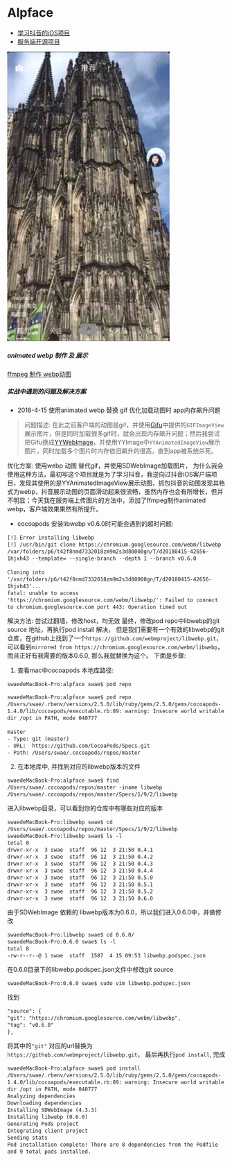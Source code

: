 # Alpface
* [学习抖音的iOS项目](https://github.com/alpface/alpface)
* [服务端开源项目](https://github.com/alpface/ShortVideo)

<img src = "https://github.com/alpface/alpface/blob/master/sv.gif?raw=true" width = "375" height = "667" alt = "Screenshot.gif"/>

##### animated webp 制作 及 展示
[ffmpeg 制作 webp动图](http://www.alpface.com/article/2018/4/15/53.html)


##### 实战中遇到的问题及解决方案

- 2018-4-15 使用animated webp 替换 gif 优化加载动图时 app内存飙升问题
> 问题描述:
在此之前客户端的动图是gif，并使用[Gifu](https://github.com/kaishin/Gifu.git)中提供的`GIFImageView`展示图片，但是同时加载很多gif时，就会出现内存飙升问题；然后我尝试把Gifu换成[YYWebImage](https://github.com/ibireme/YYWebImage.git)，并使用YYImage中`YYAnimatedImageView`展示图片，同时加载多个图片时内存依旧飙升的很高，直到app被系统杀死。

优化方案:
使用webp 动图 替代gif，并使用SDWebImage加载图片，
为什么我会使用这种方法，最初写这个项目就是为了学习抖音，我逆向过抖音iOS客户端项目，发现其使用的是YYAnimatedImageView展示动图，抓包抖音的动图发现其格式为webp，抖音展示动图的页面滑动起来很流畅，虽然内存也会有所增长，但并不明显；今天我在服务端上传图片的方法中，添加了ffmpeg制作animated webp，客户端效果果然有所提升。



- cocoapods 安装libwebp v0.6.0时可能会遇到的超时问题:
```
[!] Error installing libwebp
[!] /usr/bin/git clone https://chromium.googlesource.com/webm/libwebp /var/folders/p6/t42f8nmd7332018zm9m2s3d80000gn/T/d20180415-42656-1hjxh43 --template= --single-branch --depth 1 --branch v0.6.0

Cloning into '/var/folders/p6/t42f8nmd7332018zm9m2s3d80000gn/T/d20180415-42656-1hjxh43'...
fatal: unable to access 'https://chromium.googlesource.com/webm/libwebp/': Failed to connect to chromium.googlesource.com port 443: Operation timed out

```
解决方法:
尝试过翻墙，修改host，均无效
最终，修改pod repo中libwebp的git source 地址，再执行pod install 解决，
但是我们需要有一个有效的libwebp的git仓库，在github上找到了一个`https://github.com/webmproject/libwebp.git`，可以看到`mirrored from https://chromium.googlesource.com/webm/libwebp`，而且正好有我需要的版本0.6.0, 那么我就替换为这个。
下面是步骤:
1. 查看mac中cocoapods 本地库路径: 
```
swaedeMacBook-Pro:alpface swae$ pod repo
``` 
```
swaedeMacBook-Pro:alpface swae$ pod repo
/Users/swae/.rbenv/versions/2.5.0/lib/ruby/gems/2.5.0/gems/cocoapods-1.4.0/lib/cocoapods/executable.rb:89: warning: Insecure world writable dir /opt in PATH, mode 040777

master
- Type: git (master)
- URL:  https://github.com/CocoaPods/Specs.git
- Path: /Users/swae/.cocoapods/repos/master
```
2. 在本地库中, 并找到对应的libwebp版本的文件
```
swaedeMacBook-Pro:alpface swae$ find /Users/swae/.cocoapods/repos/master -iname libwebp
/Users/swae/.cocoapods/repos/master/Specs/1/9/2/libwebp
```
进入libwebp目录，可以看到你的仓库中有哪些对应的版本
```
swaedeMacBook-Pro:libwebp swae$ cd /Users/swae/.cocoapods/repos/master/Specs/1/9/2/libwebp
swaedeMacBook-Pro:libwebp swae$ ls -l
total 0
drwxr-xr-x  3 swae  staff  96 12  3 21:50 0.4.1
drwxr-xr-x  3 swae  staff  96 12  3 21:50 0.4.2
drwxr-xr-x  3 swae  staff  96 12  3 21:50 0.4.3
drwxr-xr-x  3 swae  staff  96 12  3 21:50 0.4.4
drwxr-xr-x  3 swae  staff  96 12  3 21:50 0.5.0
drwxr-xr-x  3 swae  staff  96 12  3 21:50 0.5.1
drwxr-xr-x  3 swae  staff  96 12  3 21:50 0.5.2
drwxr-xr-x  3 swae  staff  96 12  3 21:50 0.6.0
```
由于SDWebImage 依赖的 libwebp版本为0.6.0，所以我们进入0.6.0中，并做修改
```
swaedeMacBook-Pro:libwebp swae$ cd 0.6.0/
swaedeMacBook-Pro:0.6.0 swae$ ls -l
total 8
-rw-r--r--@ 1 swae  staff  1587  4 15 09:53 libwebp.podspec.json
```
在0.6.0目录下的libwebp.podspec.json文件中修改git source
```
swaedeMacBook-Pro:0.6.0 swae$ sudo vim libwebp.podspec.json
```
找到
```
"source": {
"git": "https://chromium.googlesource.com/webm/libwebp",
"tag": "v0.6.0"
},
```
将其中的`"git"` 对应的url替换为`https://github.com/webmproject/libwebp.git`，
最后再执行`pod install`, 完成
```
swaedeMacBook-Pro:alpface swae$ pod install
/Users/swae/.rbenv/versions/2.5.0/lib/ruby/gems/2.5.0/gems/cocoapods-1.4.0/lib/cocoapods/executable.rb:89: warning: Insecure world writable dir /opt in PATH, mode 040777
Analyzing dependencies
Downloading dependencies
Installing SDWebImage (4.3.3)
Installing libwebp (0.6.0)
Generating Pods project
Integrating client project
Sending stats
Pod installation complete! There are 8 dependencies from the Podfile and 9 total pods installed.
```




